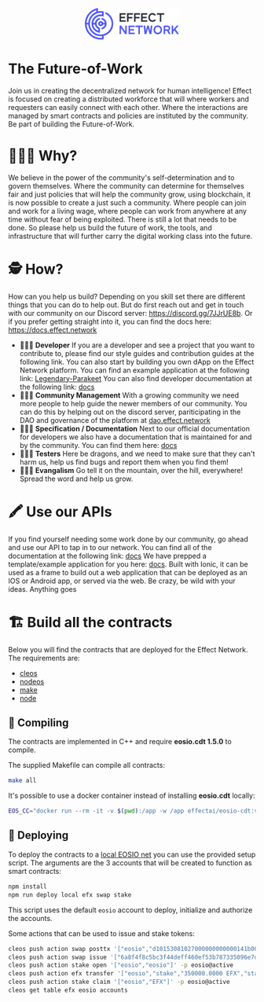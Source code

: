 <p align="center"><img src="logo.svg" width="192px"></p>

# The Future-of-Work
Join us in creating the decentralized network for human intelligence! Effect is focused on creating a distributed workforce that will where workers and requesters can easily connect with each other. Where the interactions are managed by smart contracts and policies are instituted by the community. 
Be part of building the Future-of-Work.

# 🤷🏽‍♀️ Why? 
We believe in the power of the community's self-determination and to govern themselves. Where the community can determine for themselves fair and just policies that will help the community grow, using blockchain, it is now possible to create a just such a community. Where people can join and work for a living wage, where people can work from anywhere at any time without fear of being exploited. There is still a lot that needs to be done. So please help us build the future of work, the tools, and infrastructure that will further carry the digital working class into the future.

# 🕵 How?
How can you help us build? 
Depending on you skill set there are different things that you can do to help out. But do first reach out and get in touch with our community on our Discord server: https://discord.gg/7JJrUE8b.
Or if you prefer getting straight into it, you can find the docs here: https://docs.effect.network 

- 👩🏻‍💻 **Developer** If you are a developer and see a project that you want to contribute to, please find our style guides and contribution guides at the following link. You can also start by building you own dApp on the Effect Network platform. You can find an example application at the following link:  [Legendary-Parakeet](https://github.com/effectai) You can also find developer documentation at the following link: [docs](https://developer.effect.network)
- 👨🏻‍🚒 **Community Management** With a growing community we need more people to help guide the newer members of our community. You can do this by helping out on the discord server, pariticipating in the DAO and governance of the platform at [dao.effect.network](https://dao.effect.network)
- 👩🏻‍🍳 **Specification / Documentation** Next to our official documentation for developers we also have a documentation that is maintained for and by the community. You can find them here: [docs](https://effect-dao-docs.gitbook.io/dao-guides/)
- 👩🏿‍🏭 **Testers** Here be dragons, and we need to make sure that they can't harm us, help us find bugs and report them when you find them!  
- 👩🏾‍🚀 **Evangalism**  Go tell it on the mountain, over the hill, everywhere! Spread the word and help us grow. 


# 🖍️ Use our APIs
If you find yourself needing some work done by our community, go ahead and use our API to tap in to our network. You can find all of the documentation at the following link: [docs](https://)
We have prepped a template/example application for you here: [docs](https). Built with Ionic, it can be used as a frame to build out a web application that can be deployed as an IOS or Android app, or served via the web.
Be crazy, be wild with your ideas. Anything goes

# 🏗️ Build all the contracts
Below you will find the contracts that are deployed for the Effect Network. The requirements are:
- [cleos](https://developers.eos.io/manuals/eos/v2.1/cleos/index)
- [nodeos](https://developers.eos.io/manuals/eos/latest/nodeos/index)
- [make](https://www.gnu.org/software/make/)
- [node](https://nodejs.org/en/download/)

## 🥧 Compiling

The contracts are implemented in C++ and require **eosio.cdt 1.5.0**
 to compile.

The supplied Makefile can compile all contracts:

```bash
make all
```

It's possible to use a docker container instead of installing
**eosio.cdt** locally:

```bash
EOS_CC="docker run --rm -it -v $(pwd):/app -w /app effectai/eosio-cdt:v1.5.0 eosio-cpp" ABI_CC="docker run --rm -it -v $(pwd):/app -w /app effectai/eosio-cdt:v1.5.0 eosio-abigen" make all
```

## 🚚 Deploying

To deploy the contracts to a [local EOSIO
net](https://github.com/EOSIO/eos/tree/master/Docker) you can use
the provided setup script. The arguments are the 3 accounts that will
be created to function as smart contracts:

```bash
npm install
npm run deploy local efx swap stake
```

This script uses the default `eosio` account to deploy, initialize and
authorize the accounts.

Some actions that can be used to issue and stake tokens:

```bash
cleos push action swap posttx '["eosio","d10153081027000000000000141b00234a5dcafb17ae645c203617f709450e8c5b149c49f34d4ef20298122900697b68c7526f7bf91e53c1087472616e7366657267f9e6e770af783d809bd1a65e1bb5b6042953bcac000000000000000003209c49f34d4ef20298122900697b68c7526f7bf91ef0056a65737365f00d313535343330353937393937390000","eosio","acbc532904b6b51b5ea6d19b803d78af70e7e6f9","10000000000"]' -p eosio@active
cleos push action swap issue '["6a8f4f8c5bc3f44deff460ef53b787335096e7df67d3d229fb41779cf2b919bf"]' -p eosio@active
cleos push action stake open '["eosio","eosio"]' -p eosio@active
cleos push action efx transfer '["eosio","stake","350000.0000 EFX","stake"]' -p eosio@active
cleos push action stake claim '["eosio","EFX"]' -p eosio@active
cleos get table efx eosio accounts
```
